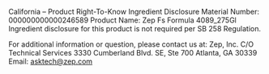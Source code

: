  
 
 
California – Product Right-To-Know Ingredient Disclosure 
Material Number: 000000000000246589 
Product Name: Zep Fs Formula 4089_275Gl 
Ingredient disclosure for this product is not required per SB 258 Regulation. 
 
For additional information or question, please contact us at: 
Zep, Inc. 
C/O Technical Services 
3330 Cumberland Blvd. SE, Ste 700 
Atlanta, GA 30339 
Email: asktech@zep.com 
 
 
 
 
